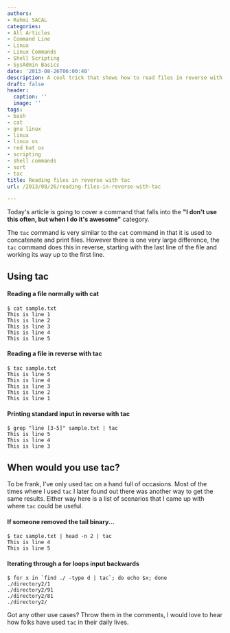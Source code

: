 ```yaml
---
authors:
- Rahmi SACAL
categories:
- All Articles
- Command Line
- Linux
- Linux Commands
- Shell Scripting
- SysAdmin Basics
date: '2013-08-26T06:00:40'
description: A cool trick that shows how to read files in reverse with the tac command
draft: false
header:
  caption: ''
  image: ''
tags:
- bash
- cat
- gnu linux
- linux
- linux os
- red hat os
- scripting
- shell commands
- sort
- tac
title: Reading files in reverse with tac
url: /2013/08/26/reading-files-in-reverse-with-tac

---
```


Today's article is going to cover a command that falls into the **"I don't use this often, but when I do it's awesome"** category.

The `tac` command is very similar to the `cat` command in that it is used to concatenate and print files. However there is one very large difference, the `tac` command does this in reverse, starting with the last line of the file and working its way up to the first line.

## Using tac

#### Reading a file normally with cat

    $ cat sample.txt 
    This is line 1
    This is line 2
    This is line 3
    This is line 4
    This is line 5

#### Reading a file in reverse with tac

    $ tac sample.txt 
    This is line 5
    This is line 4
    This is line 3
    This is line 2
    This is line 1

#### Printing standard input in reverse with tac

    $ grep "line [3-5]" sample.txt | tac
    This is line 5
    This is line 4
    This is line 3

## When would you use tac?

To be frank, I've only used tac on a hand full of occasions. Most of the times where I used `tac` I later found out there was another way to get the same results. Either way here is a list of scenarios that I came up with where `tac` could be useful.

#### If someone removed the tail binary...

    $ tac sample.txt | head -n 2 | tac
    This is line 4
    This is line 5

#### Iterating through a for loops input backwards

    $ for x in `find ./ -type d | tac`; do echo $x; done
    ./directory2/1
    ./directory2/91
    ./directory2/81
    ./directory2/

Got any other use cases? Throw them in the comments, I would love to hear how folks have used `tac` in their daily lives.
